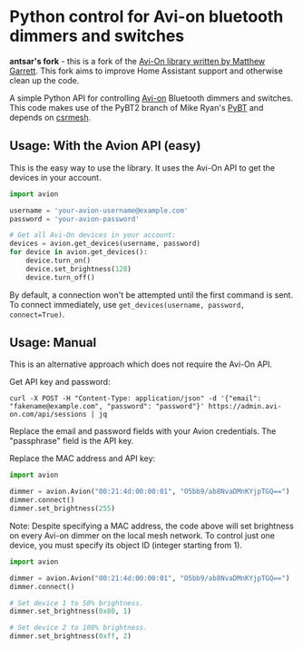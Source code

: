 # Python control for Avi-on bluetooth dimmers and switches

**antsar's fork** - this is a fork of the [Avi-On library written by Matthew Garrett](https://github.com/mjg59/python-avion). This fork aims to improve Home Assistant support and otherwise clean up the code.

A simple Python API for controlling [Avi-on](http://www.avi-on.com/) Bluetooth dimmers and switches. This code makes use of the PyBT2 branch of Mike Ryan's [PyBT](http://github.com/mikeryan/PyBT) and depends on [csrmesh](https://github.com/nkaminski/csrmesh/).


## Usage: With the Avion API (easy)

This is the easy way to use the library. It uses the Avi-On API to get the devices in your account.

```python
import avion

username = 'your-avion-username@example.com'
password = 'your-avion-password'

# Get all Avi-On devices in your account:
devices = avion.get_devices(username, password)
for device in avion.get_devices():
    device.turn_on()
    device.set_brightness(128)
    device.turn_off()
```

By default, a connection won't be attempted until the first command is sent. To connect immediately, use `get_devices(username, password, connect=True)`.


## Usage: Manual

This is an alternative approach which does not require the Avi-On API.

Get API key and password:

```
curl -X POST -H "Content-Type: application/json" -d '{"email": "fakename@example.com", "password": "password"}' https://admin.avi-on.com/api/sessions | jq
```

Replace the email and password fields with your Avion credentials. The "passphrase" field is the API key.

Replace the MAC address and API key:

```python
import avion

dimmer = avion.Avion("00:21:4d:00:00:01", "O5bb9/ab8NvaDMnKYjpTGQ==")
dimmer.connect()
dimmer.set_brightness(255)
```

Note: Despite specifying a MAC address, the code above will set brightness on
every Avi-on dimmer on the local mesh network. To control just one device,
you must specify its object ID (integer starting from 1).

```python
import avion

dimmer = avion.Avion("00:21:4d:00:00:01", "O5bb9/ab8NvaDMnKYjpTGQ==")
dimmer.connect()

# Set device 1 to 50% brightness.
dimmer.set_brightness(0x80, 1)

# Set device 2 to 100% brightness.
dimmer.set_brightness(0xff, 2)
```
